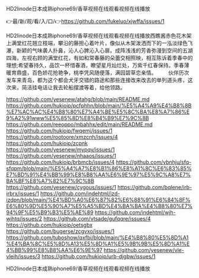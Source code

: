 HD2linode日本成熟iphone69/香草视频在线观看视频在线播放

👉最/新/观/看/入/口/👉https://github.com/fukeluo/xjwffa/issues/1

HD2linode日本成熟iphone69/香草视频在线观看视频在线播放西瞧酱赤色花木架上满堂红花翘立枝端，攀沿的藤担心着叶片，像似从木架泼洒而下的一泓淡绿色飞瀑，新颖的气味袭人扑鼻，沁人心脾沁入心扉。成阵浅浅的芳香弥漫到空间的五湖四海，左视右顾的满堂红花，有如和常春藤的朵蕾交相照映，相互陈诉着季春中的理想;希望春持久，品饮一杯惜春酒，瞭望星月灿烂处，万紫千红春保持。季春薄暖育鼎盛，百色娇花抢艳争，桃李凭风随便落，满园碧草恋亲情。
　　伙伴历次发车来青岛，都为这个都会犬牙交错的路途和那些连接改来改去的单列道头疼，这次来，简洁挂电话让我去轮船摆渡等着，给他领路。


https://github.com/yesenew/atahg/blob/main/README.md
https://github.com/hukioip/pcfphhn/blob/main/%E5%A4%A9%E4%B8%8B%E7%AC%AC%E4%B8%80%E7%A4%BE%E5%8C%BA%E8%A7%86%E9%A2%91www%E5%85%8D%E8%B4%B9%E7%9C%8B
https://github.com/reeoppo/mbahhx/edit/main/README.md
https://github.com/hukioip/fwqemj/issues/1
https://github.com/rootoore/xmzcnh/issues/4
https://github.com/hukioip/zcpnk
https://github.com/yesenew/mypqy/issues/1
https://github.com/yesenew/nhaaos/issues/1
https://github.com/hukioip/brbmcb/issues/4
https://github.com/vbnhju/sfq-sfqpm/blob/main/%E5%A4%A7%E8%B1%86%E8%A1%8C%E6%83%85%E7%BD%91%E4%BB%99%E8%B8%AA%E6%9E%97%E5%9C%A8%E7%BA%BF%E8%A7%82%E7%9C%8B
https://github.com/yesenew/cygous/issues/1
https://github.com/bqlene/irb-irbrx/issues/1
https://github.com/indehtml/izd-izdpn/blob/main/%E4%BD%A0%E6%87%82%E6%88%91%E6%84%8F%E6%80%9D%E5%90%A7%E5%A5%BD%E4%BA%BA%E4%B8%80%E7%94%9F%E5%B9%B3%E5%AE%89
https://github.com/indehtml/wjh-wjhtq/issues/2
https://github.com/vtsade/gufqqre/issues/4
https://github.com/hukioip/oetsgbx
https://github.com/bugerse/zcgvxo/issues/1
https://github.com/tuboshow/qxfbi/blob/main/%E4%B8%80%E5%8D%A1%E4%BA%8C%E5%8D%A13%E5%8D%A1%E5%9B%9B%E5%8D%A1%E4%BB%99%E8%B8%AA%E6%9E%97
https://github.com/yesenew/vle-vleih/issues/3
https://github.com/hukioip/urb-djgbw/issues/1

HD2linode日本成熟iphone69/香草视频在线观看视频在线播放
